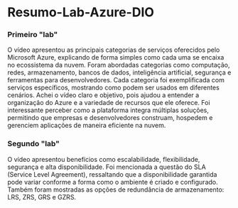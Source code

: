 # Resumo-Lab-Azure-DIO

### Primeiro "lab"
O vídeo apresentou as principais categorias de serviços oferecidos pelo Microsoft Azure, explicando de forma simples como cada uma se encaixa no ecossistema da nuvem. Foram abordadas categorias como computação, redes, armazenamento, bancos de dados, inteligência artificial, segurança e ferramentas para desenvolvedores. Cada categoria foi exemplificada com serviços específicos, mostrando como podem ser usados em diferentes cenários.
Achei o vídeo claro e objetivo, pois ajudou a entender a organização do Azure e a variedade de recursos que ele oferece. Foi interessante perceber como a plataforma integra múltiplas soluções, permitindo que empresas e desenvolvedores construam, hospedem e gerenciem aplicações de maneira eficiente na nuvem.

### Segundo "lab"
O vídeo apresentou benefícios como escalabilidade, flexibilidade, segurança e alta disponibilidade. Foi mencionada a questão do SLA (Service Level Agreement), ressaltando que a disponibilidade garantida pode variar conforme a forma como o ambiente é criado e configurado. Também foram mostradas as opções de redundância de armazenamento: LRS, ZRS, GRS e GZRS.
